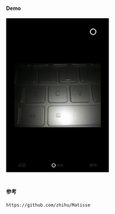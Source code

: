 #
#### Demo

![image](https://github.com/153437803/FileSelector/blob/master/image20210204111721.gif )

#
#### 参考
```
https://github.com/zhihu/Matisse
```
